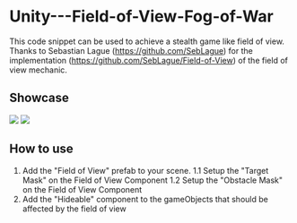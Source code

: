 # Unity---Field-of-View-Fog-of-War
This code snippet can be used to achieve a stealth game like field of view. Thanks to Sebastian Lague (https://github.com/SebLague) for the implementation (https://github.com/SebLague/Field-of-View) of the field of view mechanic.



## Showcase
![](https://i.imgur.com/7AqKA66.gif)
![](https://i.imgur.com/iFtXTW2.png)


## How to use
1. Add the "Field of View" prefab to your scene.
    1.1 Setup the "Target Mask" on the Field of View Component
    1.2 Setup the "Obstacle Mask" on the Field of View Component
2. Add the "Hideable" component to the gameObjects that should be affected by the field of view 
